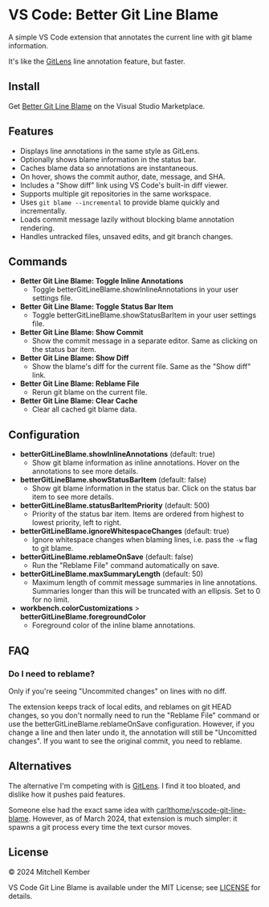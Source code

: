 # VS Code: Better Git Line Blame

A simple VS Code extension that annotates the current line with git blame information.

It's like the [GitLens] line annotation feature, but faster.

## Install

Get [Better Git Line Blame](https://marketplace.visualstudio.com/items?itemName=mk12.better-git-line-blame) on the Visual Studio Marketplace.

## Features

- Displays line annotations in the same style as GitLens.
- Optionally shows blame information in the status bar.
- Caches blame data so annotations are instantaneous.
- On hover, shows the commit author, date, message, and SHA.
- Includes a "Show diff" link using VS Code's built-in diff viewer.
- Supports multiple git repositories in the same workspace.
- Uses `git blame --incremental` to provide blame quickly and incrementally.
- Loads commit message lazily without blocking blame annotation rendering.
- Handles untracked files, unsaved edits, and git branch changes.

## Commands

- **Better Git Line Blame: Toggle Inline Annotations**
    - Toggle betterGitLineBlame.showInlineAnnotations in your user settings file.
- **Better Git Line Blame: Toggle Status Bar Item**
    - Toggle betterGitLineBlame.showStatusBarItem in your user settings file.
- **Better Git Line Blame: Show Commit**
    - Show the commit message in a separate editor. Same as clicking on the status bar item.
- **Better Git Line Blame: Show Diff**
    - Show the blame's diff for the current file. Same as the "Show diff" link.
- **Better Git Line Blame: Reblame File**
    - Rerun git blame on the current file.
- **Better Git Line Blame: Clear Cache**
    - Clear all cached git blame data.

## Configuration

- **betterGitLineBlame.showInlineAnnotations** (default: true)
    - Show git blame information as inline annotations. Hover on the annotations to see more details.
- **betterGitLineBlame.showStatusBarItem** (default: false)
    - Show git blame information in the status bar. Click on the status bar item to see more details.
- **betterGitLineBlame.statusBarItemPriority** (default: 500)
    - Priority of the status bar item. Items are ordered from highest to lowest priority, left to right.
- **betterGitLineBlame.ignoreWhitespaceChanges** (default: true)
    - Ignore whitespace changes when blaming lines, i.e. pass the `-w` flag to git blame.
- **betterGitLineBlame.reblameOnSave** (default: false)
    - Run the "Reblame File" command automatically on save.
- **betterGitLineBlame.maxSummaryLength** (default: 50)
    - Maximum length of commit message summaries in line annotations. Summaries longer than this will be truncated with an ellipsis. Set to 0 for no limit.
- **workbench.colorCustomizations** > **betterGitLineBlame.foregroundColor**
    - Foreground color of the inline blame annotations.

## FAQ

### Do I need to reblame?

Only if you're seeing "Uncommited changes" on lines with no diff.

The extension keeps track of local edits, and reblames on git HEAD changes, so you don't normally need to run the "Reblame File" command or use the betterGitLineBlame.reblameOnSave configuration. However, if you change a line and then later undo it, the annotation will still be "Uncomitted changes". If you want to see the original commit, you need to reblame.

## Alternatives

The alternative I'm competing with is [GitLens]. I find it too bloated, and dislike how it pushes paid features.

Someone else had the exact same idea with [carlthome/vscode-git-line-blame](https://github.com/carlthome/vscode-git-line-blame). However, as of March 2024, that extension is much simpler: it spawns a git process every time the text cursor moves.

## License

© 2024 Mitchell Kember

VS Code Git Line Blame is available under the MIT License; see [LICENSE](LICENSE.md) for details.

[GitLens]: https://gitlens.amod.io
